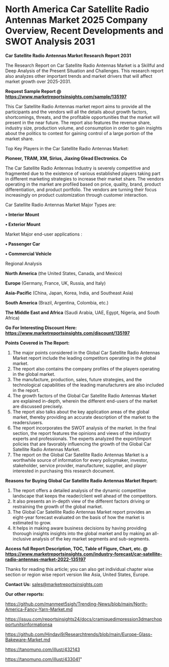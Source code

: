 # North America Car Satellite Radio Antennas Market 2025 Company Overview, Recent Developments and SWOT Analysis 2031

<strong>Car Satellite Radio Antennas Market Research Report 2031</strong>

The Research Report on Car Satellite Radio Antennas Market is a Skillful and Deep Analysis of the Present Situation and Challenges. This research report also analyzes other important trends and market drivers that will affect market growth over 2025-2031.

<strong>Request Sample Report @ <a href=https://www.marketreportsinsights.com/sample/135197>https://www.marketreportsinsights.com/sample/135197</a></strong>

This Car Satellite Radio Antennas market report aims to provide all the participants and the vendors will all the details about growth factors, shortcomings, threats, and the profitable opportunities that the market will present in the near future. The report also features the revenue share, industry size, production volume, and consumption in order to gain insights about the politics to contest for gaining control of a large portion of the market share.

Top Key Players in the Car Satellite Radio Antennas Market:

<strong>Pioneer, TRAM, XM, Sirius, Jiaxing Glead Electronics. Co</strong>

The Car Satellite Radio Antennas Industry is severely competitive and fragmented due to the existence of various established players taking part in different marketing strategies to increase their market share. The vendors operating in the market are profiled based on price, quality, brand, product differentiation, and product portfolio. The vendors are turning their focus increasingly on product customization through customer interaction.

Car Satellite Radio Antennas Market Major Types are:

<strong>• Interior Mount

• Exterior Mount</strong>

Market Major end-user applications :

<strong>• Passenger Car

• Commercial Vehicle</strong>

Regional Analysis

</u><strong><b>North America</b></strong> (the United States, Canada, and Mexico)

<strong><b>Europe </b></strong>(Germany, France, UK, Russia, and Italy)

<strong><b>Asia-Pacific</b></strong> (China, Japan, Korea, India, and Southeast Asia)

<strong><b>South America</b></strong> (Brazil, Argentina, Colombia, etc.)

<strong><b>The Middle East and Africa</b></strong> (Saudi Arabia, UAE, Egypt, Nigeria, and South Africa)

<strong>Go For Interesting Discount Here: <a href=https://www.marketreportsinsights.com/discount/135197>https://www.marketreportsinsights.com/discount/135197</a></strong>

<strong>Points Covered in The Report:</strong>
<ol>
  <li>The major points considered in the Global Car Satellite Radio Antennas Market report include the leading competitors operating in the global market.</li>
  <li>The report also contains the company profiles of the players operating in the global market.</li>
  <li>The manufacture, production, sales, future strategies, and the technological capabilities of the leading manufacturers are also included in the report.</li>
  <li>The growth factors of the Global Car Satellite Radio Antennas Market are explained in-depth, wherein the different end-users of the market are discussed precisely.</li>
  <li>The report also talks about the key application areas of the global market, thereby providing an accurate description of the market to the readers/users.</li>
  <li>The report incorporates the SWOT analysis of the market. In the final section, the report features the opinions and views of the industry experts and professionals. The experts analyzed the export/import policies that are favorably influencing the growth of the Global Car Satellite Radio Antennas Market.</li>
  <li>The report on the Global Car Satellite Radio Antennas Market is a worthwhile source of information for every policymaker, investor, stakeholder, service provider, manufacturer, supplier, and player interested in purchasing this research document.</li>
</ol>
<strong>Reasons for Buying Global Car Satellite Radio Antennas Market Report:</strong>

<ol>
  <li>The report offers a detailed analysis of the dynamic competitive landscape that keeps the reader/client well ahead of the competitors.</li>
  <li>It also presents an in-depth view of the different factors driving or restraining the growth of the global market.</li>
  <li>The Global Car Satellite Radio Antennas Market report provides an eight-year forecast evaluated on the basis of how the market is estimated to grow.</li>
  <li>It helps in making aware business decisions by having providing thorough insights insights into the global market and by making an all-inclusive analysis of the key market segments and sub-segments.</li>
</ol>
<strong>Access full Report Description, TOC, Table of Figure, Chart, etc. @ <a href=https://www.marketreportsinsights.com/industry-forecast/car-satellite-radio-antennas-market-2022-135197>https://www.marketreportsinsights.com/industry-forecast/car-satellite-radio-antennas-market-2022-135197</a></strong>


Thanks for reading this article; you can also get individual chapter wise section or region wise report version like Asia, United States, Europe.

<strong>Contact Us:</strong>
sales@marketreportsinsights.com

<strong>Our other reports:</strong>

<a href=https://github.com/manmeet5sigh/Trending-News/blob/main/North-America-Fancy-Yarn-Market.md>https://github.com/manmeet5sigh/Trending-News/blob/main/North-America-Fancy-Yarn-Market.md</a>

<a href=https://issuu.com/reportsinsights24/docs/cramiquedimpression3dmarchopportunitsinformationsa>https://issuu.com/reportsinsights24/docs/cramiquedimpression3dmarchopportunitsinformationsa</a>

<a href=https://github.com/Hindavi9/Researchtrends/blob/main/Europe-Glass-Bakeware-Market.md>https://github.com/Hindavi9/Researchtrends/blob/main/Europe-Glass-Bakeware-Market.md</a>

<a href=https://tanomuno.com/illust/432143>https://tanomuno.com/illust/432143</a>

<a href=https://tanomuno.com/illust/433041>https://tanomuno.com/illust/433041</a>"
